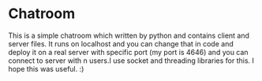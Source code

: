 # Chatroom
This is a simple chatroom which written by python and contains client and server files. It runs on localhost and you can change that in code and deploy it on a real server with specific port (my port is 4646) and you can connect to server with n users.I use socket and threading libraries for this.
I hope this was useful. :)
